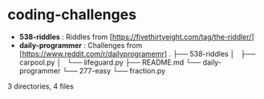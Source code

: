 # coding-challenges
- **538-riddles** : Riddles from [https://fivethirtyeight.com/tag/the-riddler/]
- **daily-programmer** : Challenges from [https://www.reddit.com/r/dailyprogramemr]
.
├── 538-riddles
│   ├── carpool.py
│   └── lifeguard.py
├── README.md
└── daily-programmer
    └── 277-easy
        └── fraction.py

3 directories, 4 files
